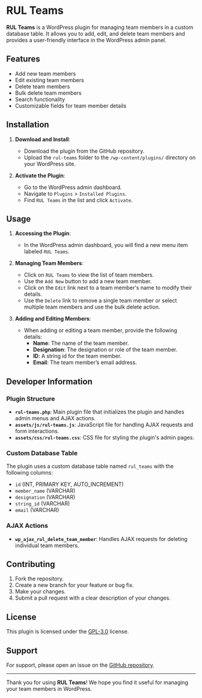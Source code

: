 # RUL Teams

**RUL Teams** is a WordPress plugin for managing team members in a custom database table. It allows you to add, edit, and delete team members and provides a user-friendly interface in the WordPress admin panel.

## Features

- Add new team members
- Edit existing team members
- Delete team members
- Bulk delete team members
- Search functionality
- Customizable fields for team member details

## Installation

1. **Download and Install**:
   - Download the plugin from the GitHub repository.
   - Upload the `rul-teams` folder to the `/wp-content/plugins/` directory on your WordPress site.

2. **Activate the Plugin**:
   - Go to the WordPress admin dashboard.
   - Navigate to `Plugins` > `Installed Plugins`.
   - Find `RUL Teams` in the list and click `Activate`.

## Usage

1. **Accessing the Plugin**:
   - In the WordPress admin dashboard, you will find a new menu item labeled `RUL Teams`.

2. **Managing Team Members**:
   - Click on `RUL Teams` to view the list of team members.
   - Use the `Add New` button to add a new team member.
   - Click on the `Edit` link next to a team member's name to modify their details.
   - Use the `Delete` link to remove a single team member or select multiple team members and use the bulk delete action.

3. **Adding and Editing Members**:
   - When adding or editing a team member, provide the following details:
     - **Name**: The name of the team member.
     - **Designation**: The designation or role of the team member.
     - **ID**: A string id for the team member.
     - **Email**: The team member’s email address.

## Developer Information

### Plugin Structure

- **`rul-teams.php`**: Main plugin file that initializes the plugin and handles admin menus and AJAX actions.
- **`assets/js/rul-teams.js`**: JavaScript file for handling AJAX requests and form interactions.
- **`assets/css/rul-teams.css`**: CSS file for styling the plugin's admin pages.

### Custom Database Table

The plugin uses a custom database table named `rul_teams` with the following columns:
- `id` (INT, PRIMARY KEY, AUTO_INCREMENT)
- `member_name` (VARCHAR)
- `designation` (VARCHAR)
- `string_id` (VARCHAR)
- `email` (VARCHAR)

### AJAX Actions

- **`wp_ajax_rul_delete_team_member`**: Handles AJAX requests for deleting individual team members.

## Contributing

1. Fork the repository.
2. Create a new branch for your feature or bug fix.
3. Make your changes.
4. Submit a pull request with a clear description of your changes.

## License

This plugin is licensed under the [GPL-3.0](https://www.gnu.org/licenses/gpl-3.0.en.html) license.

## Support

For support, please open an issue on the [GitHub repository](https://github.com/your-username/rul-teams/issues).

---

Thank you for using **RUL Teams**! We hope you find it useful for managing your team members in WordPress.
